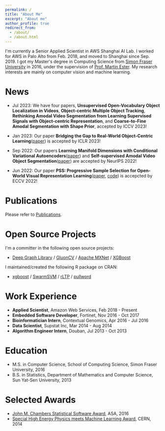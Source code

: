```yaml
---
permalink: /
title: "About Me"
excerpt: "About me"
author_profile: true
redirect_from: 
  - /about/
  - /about.html
---
```


I'm currently a Senior Applied Scientist in AWS Shanghai AI Lab. I worked for AWS in Palo Alto from Feb. 2018, and moved to Shanghai since Sep. 2019. I got my Master's degree in Computing Science from [Simon Fraser University](https://www.sfu.ca/) in 2016, under the supervision of [Prof. Martin Ester](https://www.cs.sfu.ca/~ester/). My research interests are mainly on computer vision and machine learning.

# News

- Jul 2023: We have four papers, **Unsupervised Open-Vocabulary Object Localization in Videos**, **Object-centric Multiple Object Tracking**, **Rethinking Amodal Video Segmentation from Learning Supervised Signals with Object-centric Representation**, and **Coarse-to-Fine Amodal Segmentation with Shape Prior**, accepted by ICCV 2023!

- Jan 2023: Our paper **Bridging the Gap to Real-World Object-Centric Learning**([paper](https://openreview.net/forum?id=b9tUk-f_aG)) is accepted by ICLR 2023!

- Sep 2022: Our papers **Learning Manifold Dimensions with Conditional Variational Autoencoders**([paper](https://openreview.net/forum?id=Lvlxq_H96lI)) and **Self-supervised Amodal Video Object Segmentation**([paper](https://openreview.net/pdf?id=wlqb_RfSrKh)) are accepted by NeurIPS 2022!

- Jun 2022: Our paper **PSS: Progressive Sample Selection for Open-World Visual Representation Learning**([paper](https://www.ecva.net/papers/eccv_2022/papers_ECCV/papers/136910269.pdf), [code](https://github.com/dmlc/dgl/tree/master/examples/pytorch/hilander/PSS)) is accepcted by ECCV 2022!

# Publications

Please refer to [Publications](https://hetong007.github.io/publications/).

# Open Source Projects

I'm a committer in the following open source projects:

- [Deep Graph Library](https://www.dgl.ai/) / [GluonCV](https://gluon-cv.mxnet.io/) / [Apache MXNet](https://mxnet.apache.org/) / [XGBoost](https://xgboost.ai/)

I maintained/created the following R package on CRAN:

- [xgboost](https://cran.r-project.org/web//packages/xgboost/index.html) / [SwarmSVM](https://cran.r-project.org/web//packages/SwarmSVM/index.html) / [rLTP](https://cran.r-project.org/web//packages/rLTP/index.html) / [pullword](https://cran.r-project.org/web//packages/pullword/index.html)

# Work Experience

- **Applied Scientist**, Amazon Web Services, Feb 2018 - Present
- **Embedded Software Developer**, Fortinet, Nov 2016 - Oct 2017
- **Bioinformatician Intern**, Contextual Genomics, Apr 2016 - Jul 2016
- **Data Scientist**, Supstat Inc, Mar 2014 - Aug 2014
- **Algorithm Engineer Intern**, Douban, Jul 2013 - Oct 2013

# Education

- M.S. in Computer Science, School of Computing Science, Simon Fraser University, 2016
- B.S. in Statistics, Department of Mathematics and Computer Science, Sun Yat-Sen University, 2013

# Selected Awards

- [John M. Chambers Statistical Software Award](http://stat-computing.org/awards/jmc/winners.html), ASA, 2016
- [Special High Energy Physics meets Machine Learning Award](https://atlas.cern/updates/atlas-news/machine-learning-wins-higgs-challenge), CERN, 2014
